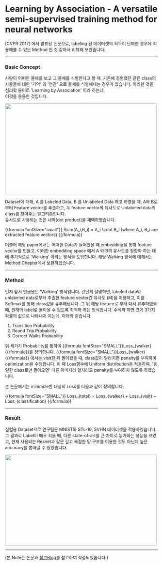 # Learning by Association - A versatile semi-supervised training method for neural networks

[CVPR 2017] 에서 발표된 논문으로, labeling 된 데이터셋의 획득이 난해한 경우에 적용해볼 수 있는 Method 인 것 같아서 리뷰해 보았습니다.

---

### Basic Concept

사람이 어떠한 물체를 보고 그 물체를 식별한다고 할 때, 기존에 경험했던 같은 class의 사물들에 대한 '기억' 과 '연관' 으로 물체를 식별해내는 경우가 있습니다. 이러한 것을 심리학 용어로 'Learning by Association' 이라 하는데,  
이것을 응용한 것입니다.

<img src="https://3.bp.blogspot.com/-rg_FZZ_vnK4/WVhuVNoYNCI/AAAAAAAAB5Q/jXcUP3kAPbscVhOBNX2u0XdHb-fnQhcBgCK4BGAYYCw/s1600/lba_1.png" width="500" height="300" />

Dataset에 대해, A 를 Labeled Data, B 를 Unlabeled Data 라고 하였을 때, A와 B로 부터 Feature vector를 추출하고, 두 feature vector의 유사도로 Unlabeled data의 class를 찾아주는 알고리즘입니다.  
유사도로 사용되는 것은 내적(dot product)을 채택하였습니다.

{{formula fontSize="small"}}
Ssim(A_i,B_i) = A_i \cdot B_i (where  A_i,  B_i  are  extracted  feature  vectors)
{{/formula}}

더불어 해당 paper에서는 어떠한 Data가 들어왔을 때 embedding을 통해 feature vector를 만들고, 이러한 embedding space 에서 A 와 B의 유사도를 정량화 하는 데에 추가적으로 'Walking' 이라는 방식을 도입합니다. 해당 Walking 방식에 대해서는 Method Chapter에서 보완하겠습니다.

---

### Method

먼저 앞서 언급됐던 'Walking' 방식입니다. 간단히 설명하면, labeled data와 unlabeled data로부터 추출한 feature vector간 유사도 (M)을 이용하고, 이를 Softmax를 통해 class값을 유추해냅니다. 그 뒤 해당 feature로 부터 다시 유추하였을때, 원래의 label로 돌아올 수 있도록 최적화 하는 방식입니다. 수식화 하면 크게 3가지 확률의 값으로 나타내어 지는데, 아래와 같습니다.

1. Transition Probability
1. Round Trip Probability
1. Correct Walks Probability

위 세가지 Probability를 통하여 {{formula fontSize="SMALL"}}Loss_{walker}{{/formula}}를 정의합니다. {{formula fontSize="SMALL"}}Loss_{walker}{{/formula}} 에서는 visit한 뒤 돌아왔을 때, class값이 달라지면 penalty를 부여하여 optimization을 수행합니다. 이 때 Loss함수에 Uniform distribution을 적용하여, '동일한 class로만 돌아오면' 다른 이미지라 할지라도 penalty를 부여하지 않도록 하였습니다.

본 논문에서는 minimize할 대상의 Loss를 다음과 같이 정의합니다.

{{formula fontSize="SMALL"}}
Loss_{total} = Loss_{walker} + Loss_{visit} + Loss_{classification}
{{/formula}}

---

### Result

실험용 Dataset으로 연구팀은 MNIST와 STL-10, SVHN 데이터셋을 적용하였습니다. 그 결과로 Label이 매우 적을 때, 다른 state-of-art를 큰 차이로 능가하는 성능을 보였고, 현재 사용되는 Resnet과 같은 깊고 복잡한 망 구조를 이용한 것도 아닌데 높은 accuracy를 뽑아낼 수 있었습니다.


<img src="https://4.bp.blogspot.com/-QpZtMXTB1Ig/WViTGv_jFyI/AAAAAAAAB60/evqV5B5de-Iyb0vpmvQQj2kCJ7AsfdLGQCK4BGAYYCw/s1600/lba_8.png" width="500" height="300" />

---

(본 Note는 논문과 [참고Blog](http://jaejunyoo.blogspot.com/2017/07/learning-by-association-versatile-semi-supervised-training.html)를 참고하여 작성되었습니다.)
